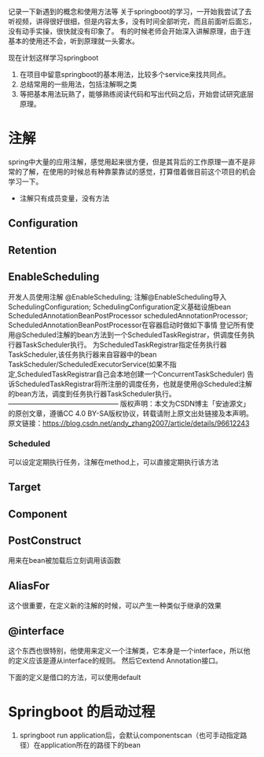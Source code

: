 记录一下新遇到的概念和使用方法等
关于springboot的学习，一开始我尝试了去听视频，讲得很好很细，但是内容太多，没有时间全部听完，而且前面听后面忘，没有动手实操，很快就没有印象了。 有的时候老师会开始深入讲解原理，由于连基本的使用还不会，听到原理就一头雾水。

现在计划这样学习springboot
1. 在项目中留意springboot的基本用法，比较多个service来找共同点。
2. 总结常用的一些用法，包括注解啊之类
3. 等把基本用法玩熟了，能够熟练阅读代码和写出代码之后，开始尝试研究底层原理。

# 注解
spring中大量的应用注解，感觉用起来很方便，但是其背后的工作原理一直不是非常的了解，在使用的时候总有种靠蒙靠试的感觉，打算借着做目前这个项目的机会学习一下。

- 注解只有成员变量，没有方法 

## Configuration

## Retention

## EnableScheduling

开发人员使用注解 @EnableScheduling;
注解@EnableScheduling导入SchedulingConfiguration;
SchedulingConfiguration定义基础设施bean ScheduledAnnotationBeanPostProcessor scheduledAnnotationProcessor;
ScheduledAnnotationBeanPostProcessor在容器启动时做如下事情
登记所有使用@Scheduled注解的bean方法到一个ScheduledTaskRegistrar，供调度任务执行器TaskScheduler执行。
为ScheduledTaskRegistrar指定任务执行器TaskScheduler,该任务执行器来自容器中的bean TaskScheduler/ScheduledExecutorService(如果不指定,ScheduledTaskRegistrar自己会本地创建一个ConcurrentTaskScheduler)
告诉ScheduledTaskRegistrar将所注册的调度任务，也就是使用@Scheduled注解的bean方法，调度到任务执行器TaskScheduler执行。
————————————————
版权声明：本文为CSDN博主「安迪源文」的原创文章，遵循CC 4.0 BY-SA版权协议，转载请附上原文出处链接及本声明。
原文链接：https://blog.csdn.net/andy_zhang2007/article/details/96612243

### Scheduled

可以设定定期执行任务，注解在method上，可以直接定期执行该方法


## Target

## Component

## PostConstruct
用来在bean被加载后立刻调用该函数

## AliasFor
这个很重要，在定义新的注解的时候，可以产生一种类似于继承的效果

## @interface
这个东西也很特别，他使用来定义一个注解类，它本身是一个interface，所以他的定义应该是遵从interface的规则。 然后它extend Annotation接口。

下面的定义是借口的方法，可以使用default


# Springboot 的启动过程
1. springboot run application后，会默认componentscan（也可手动指定路径）在application所在的路径下的bean
